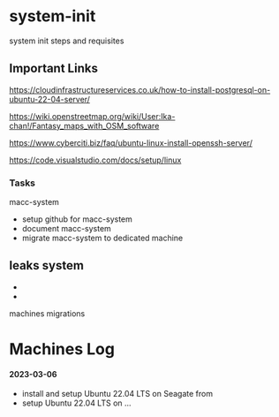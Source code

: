 # system-init
system init steps and requisites


## Important Links

https://cloudinfrastructureservices.co.uk/how-to-install-postgresql-on-ubuntu-22-04-server/

https://wiki.openstreetmap.org/wiki/User:Ika-chan!/Fantasy_maps_with_OSM_software

https://www.cyberciti.biz/faq/ubuntu-linux-install-openssh-server/

https://code.visualstudio.com/docs/setup/linux



### Tasks

macc-system
- setup github for macc-system
- document macc-system
- migrate macc-system to dedicated machine


leaks system
- 
- 
- 


machines migrations



# Machines Log




####


####


#### 2023-03-06

- install and setup Ubuntu 22.04 LTS on Seagate from
- setup Ubuntu 22.04 LTS on ...

#### 